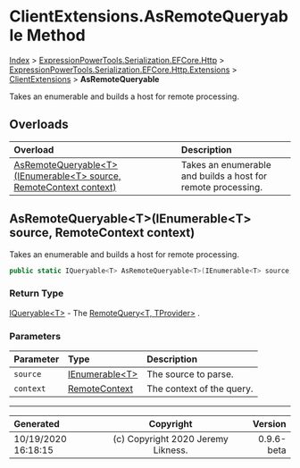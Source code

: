 ﻿# ClientExtensions.AsRemoteQueryable Method

[Index](../index.md) > [ExpressionPowerTools.Serialization.EFCore.Http](ExpressionPowerTools.Serialization.EFCore.Http.a.md) > [ExpressionPowerTools.Serialization.EFCore.Http.Extensions](ExpressionPowerTools.Serialization.EFCore.Http.Extensions.n.md) > [ClientExtensions](ExpressionPowerTools.Serialization.EFCore.Http.Extensions.ClientExtensions.cs.md) > **AsRemoteQueryable**

Takes an enumerable and builds a host for remote processing.

## Overloads

| Overload | Description |
| :-- | :-- |
| [AsRemoteQueryable&lt;T>(IEnumerable&lt;T> source, RemoteContext context)](#asremotequeryabletienumerablet-source-remotecontext-context) | Takes an enumerable and builds a host for remote processing. |
## AsRemoteQueryable&lt;T>(IEnumerable&lt;T> source, RemoteContext context)

Takes an enumerable and builds a host for remote processing.

```csharp
public static IQueryable<T> AsRemoteQueryable<T>(IEnumerable<T> source, RemoteContext context)
```

### Return Type

 [IQueryable&lt;T>](https://docs.microsoft.com/dotnet/api/system.linq.iqueryable-1)  - The [RemoteQuery&lt;T, TProvider>](ExpressionPowerTools.Serialization.EFCore.Http.Queryable.RemoteQuery`2.cs.md) .

### Parameters

| Parameter | Type | Description |
| :-- | :-- | :-- |
| `source` | [IEnumerable&lt;T>](https://docs.microsoft.com/dotnet/api/system.collections.generic.ienumerable-1) | The source to parse. |
| `context` | [RemoteContext](ExpressionPowerTools.Serialization.EFCore.Http.Queryable.RemoteContext.cs.md) | The context of the query. |



---

| Generated | Copyright | Version |
| :-- | :-: | --: |
| 10/19/2020 16:18:15 | (c) Copyright 2020 Jeremy Likness. | 0.9.6-beta |
